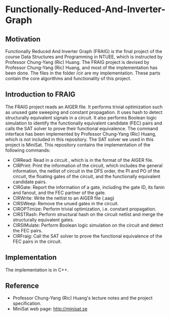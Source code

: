 # Functionally-Reduced-And-Inverter-Graph
## Motivation
Functionally Reduced And Inverter Graph (FRAIG) is the final project of the course Data Structures and Programming in NTUEE, which is instructed by Professor Chung-Yang (Ric) Huang. The FRAIG project is devised by Professor Chung-Yang (Ric) Huang, and most of the implementation has been done. The files in the folder /cir are my implementation. These parts contain the core algorithms and functionality of this project.

## Introduction to FRAIG
The FRAIG project reads an AIGER file. It performs trivial optimization such as unused gate sweeping and constant propagation. It uses hash to detect structurally equivalent signals in a circuit. It also performs Boolean logic simulation to identify the functionally equivalent candidate (FEC) pairs and calls the SAT solver to prove their functional equivalence. The command interface has been implemented by Professor Chung-Yang (Ric) Huang, which is not included in this repository. The SAT solver we used in this project is MiniSat. This repository contains the implementation of the following commands:
 
- CIRRead:     Read in a circuit , which is in the format of the AIGER file.
- CIRPrint:    Print the information of the circuit, which includes the general information, the netlist of circuit in the DFS 
               order, the PI and PO of the circuit, the floating gates of the circuit, and the functionally equivalent 
               candidate pairs.
- CIRGate:     Report the information of a gate, including the gate ID, its fanin and fanout, and the FEC partner of the gate.
- CIRWrite:    Write the netlist to an AIGER file (.aag)
- CIRSWeep:    Remove the unued gates in the circuit.
- CIROPTimize: Perform trivial optimization, i.e. constant propagation.
- CIRSTRash:   Perform structural hash on the circuit netlist and merge the structurally equivalent gates.
- CIRSIMulate: Perform Boolean logic simulation on the circuit and detect the FEC pairs.
- CIRFraig:    Call the SAT solver to prove the functional equivalence of the FEC pairs in the circuit.

## Implementation
The implementation is in C++.

## Reference
- Professor Chung-Yang (Ric) Huang's lecture notes and the project specification. 
- MiniSat web page: http://minisat.se



 
